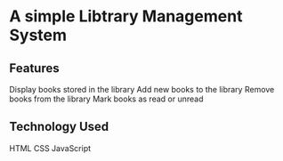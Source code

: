 # A simple Libtrary  Management System 

## Features
Display books stored in the library
Add new books to the library
Remove books from the library
Mark books as read or unread

## Technology Used
HTML
CSS
JavaScript
